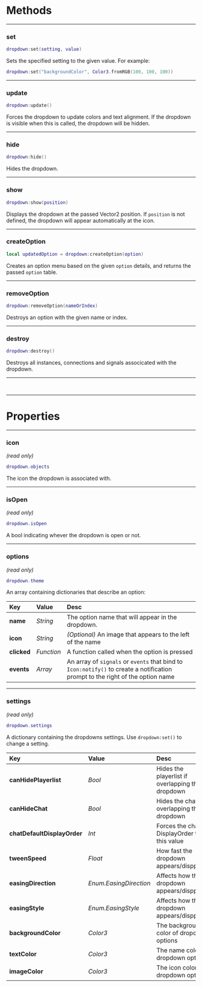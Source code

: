 # Methods
--------------------
### set
```lua
dropdown:set(setting, value)
```
Sets the specified setting to the given value. For example:
```lua
dropdown:set("backgroundColor", Color3.fromRGB(100, 100, 100))
```

--------------------
### update
```lua
dropdown:update()
```
Forces the dropdown to update colors and text alignment. If the dropdown is visible when this is called, the dropdown will be hidden.

--------------------
### hide
```lua
dropdown:hide()
```
Hides the dropdown.

--------------------
### show
```lua
dropdown:show(position)
```
Displays the dropdown at the passed Vector2 position. If ``position`` is not defined, the dropdown will appear automatically at the icon.

--------------------
### createOption
```lua
local updatedOption = dropdown:createOption(option)
```
Creates an option menu based on the given ``option`` details, and returns the passed ``option`` table.

--------------------
### removeOption
```lua
dropdown:removeOption(nameOrIndex)
```
Destroys an option with the given name or index.

--------------------
### destroy
```lua
dropdown:destroy()
```
Destroys all instances, connections and signals associcated with the dropdown.

--------------------



<br>



--------------------
# Properties

--------------------
### icon
*(read only)*
```lua
dropdown.objects
```
The icon the dropdown is associated with.

--------------------
### isOpen
*(read only)*
```lua
dropdown.isOpen
```
A bool indicating whever the dropdown is open or not.

--------------------
### options
*(read only)*
```lua
dropdown.theme
```
An array containing dictionaries that describe an option:

| Key                 | Value            | Desc                                           |
| :--------------     |:--------------   | :----------------------------------------------|
| **name** | *String*      | The option name that will appear in the dropdown. |
| **icon**       | *String*  | *(Optional)* An image that appears to the left of the name                                |
| **clicked**          | *Function*  | A function called when the option is pressed                                  |
| **events**           | *Array*  | An array of ``signals`` or ``events`` that bind to ``Icon:notify()`` to create a notification prompt to the right of the option name                                    |

--------------------
### settings
*(read only)*
```lua
dropdown.settings
```
A dictionary containing the dropdowns settings. Use ``dropdown:set()`` to change a setting.

| Key                 | Value            | Desc                                           |
| :--------------     |:--------------   | :----------------------------------------------|
| **canHidePlayerlist** | *Bool*      | Hides the playerlist if overlapping the dropdown |
| **canHideChat**       | *Bool*  | Hides the chat if overlapping the dropdown |
| **chatDefaultDisplayOrder**          | *Int*  | Forces the chats DisplayOrder to this value                                    |
| **tweenSpeed**          | *Float*  | How fast the dropdown appears/disppear |
| **easingDirection**           | *Enum.EasingDirection*  | Affects how the dropdown appears/disppears |
| **easingStyle**    | *Enum.EasingStyle*  | Affects how the dropdown appears/disppears |
| **backgroundColor**        | *Color3*  | The background color of dropdown options |
| **textColor**          | *Color3*  | The name color of dropdown options |
| **imageColor**        | *Color3*  | The icon color of dropdown options |